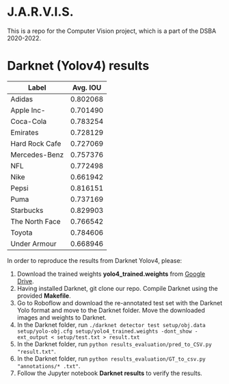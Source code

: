 # J.A.R.V.I.S.
This is a repo for the Computer Vision project, which is a part of the DSBA 2020-2022.

# Darknet (Yolov4) results


| Label        | Avg. IOU           |
| ------------- |:-------------:| 
| Adidas     | 0.802068 |
| Apple Inc-     | 0.701490   |  
| Coca-Cola | 0.783254    | 
| Emirates     | 0.728129 |
| Hard Rock Cafe	    | 0.727069      |  
| Mercedes-Benz | 0.757376   | 
| NFL     | 0.772498 |
| Nike    | 0.661942      |  
| Pepsi | 0.816151      | 
| Puma | 0.737169     | 
| Starbucks     | 0.829903 |
| The North Face    | 0.766542    |  
| Toyota | 0.784606      | 
| Under Armour	 | 0.668946      |


In order to reproduce the results from Darknet Yolov4, please:
  1. Download the trained weights **yolo4_trained.weights** from [Google Drive](https://drive.google.com/file/d/1j6MNI5Su-lYhSZBVPOB2241G25dII89t/view?usp=sharing).
  2. Having installed Darknet, git clone our repo. Compile Darknet using the provided **Makefile**.
  3. Go to Roboflow and download the re-annotated test set with the Darknet Yolo format and move to the Darknet folder. Move the downloaded images and weights to Darknet.
  4. In the Darknet folder, run `./darknet detector test setup/obj.data setup/yolo-obj.cfg setup/yolo4_trained.weights -dont_show -ext_output < setup/test.txt > result.txt`
  5. In the Darknet folder, run `python results_evaluation/pred_to_CSV.py "result.txt"`.
  6. In the Darknet folder, run `python results_evaluation/GT_to_csv.py "annotations/* .txt"`.
  7. Follow the Jupyter notebook **Darknet results** to verify the results.
